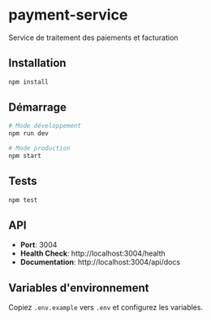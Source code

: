 # payment-service

Service de traitement des paiements et facturation

## Installation

```bash
npm install
```

## Démarrage

```bash
# Mode développement
npm run dev

# Mode production
npm start
```

## Tests

```bash
npm test
```

## API

- **Port**: 3004
- **Health Check**: http://localhost:3004/health
- **Documentation**: http://localhost:3004/api/docs

## Variables d'environnement

Copiez `.env.example` vers `.env` et configurez les variables.
